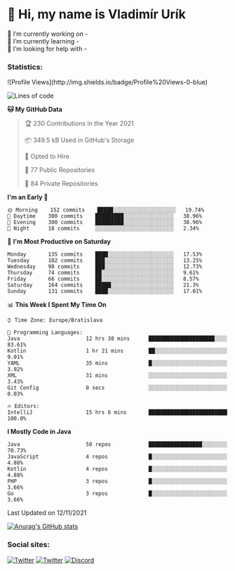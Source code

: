<h1> 👋 Hi, my name is Vladimír Urík</h1>
<p>
 🔭 I’m currently working on -<br>
 🌱 I’m currently learning -<br>
 🤔 I’m looking for help with -<br>
</p>
<h3>Statistics:</h3>
<!--START_SECTION:waka-->
![Profile Views](http://img.shields.io/badge/Profile%20Views-0-blue)

![Lines of code](https://img.shields.io/badge/From%20Hello%20World%20I%27ve%20Written-3.7%20million%20lines%20of%20code-blue)

**🐱 My GitHub Data** 

> 🏆 230 Contributions in the Year 2021
 > 
> 📦 349.5 kB Used in GitHub's Storage 
 > 
> 💼 Opted to Hire
 > 
> 📜 77 Public Repositories 
 > 
> 🔑 84 Private Repositories  
 > 
**I'm an Early 🐤** 

```text
🌞 Morning    152 commits    █████░░░░░░░░░░░░░░░░░░░░   19.74% 
🌆 Daytime    300 commits    █████████░░░░░░░░░░░░░░░░   38.96% 
🌃 Evening    300 commits    █████████░░░░░░░░░░░░░░░░   38.96% 
🌙 Night      18 commits     ░░░░░░░░░░░░░░░░░░░░░░░░░   2.34%

```
📅 **I'm Most Productive on Saturday** 

```text
Monday       135 commits    ████░░░░░░░░░░░░░░░░░░░░░   17.53% 
Tuesday      102 commits    ███░░░░░░░░░░░░░░░░░░░░░░   13.25% 
Wednesday    98 commits     ███░░░░░░░░░░░░░░░░░░░░░░   12.73% 
Thursday     74 commits     ██░░░░░░░░░░░░░░░░░░░░░░░   9.61% 
Friday       66 commits     ██░░░░░░░░░░░░░░░░░░░░░░░   8.57% 
Saturday     164 commits    █████░░░░░░░░░░░░░░░░░░░░   21.3% 
Sunday       131 commits    ████░░░░░░░░░░░░░░░░░░░░░   17.01%

```


📊 **This Week I Spent My Time On** 

```text
⌚︎ Time Zone: Europe/Bratislava

💬 Programming Languages: 
Java                     12 hrs 38 mins      █████████████████████░░░░   83.61% 
Kotlin                   1 hr 21 mins        ██░░░░░░░░░░░░░░░░░░░░░░░   9.01% 
YAML                     35 mins             █░░░░░░░░░░░░░░░░░░░░░░░░   3.92% 
XML                      31 mins             ░░░░░░░░░░░░░░░░░░░░░░░░░   3.43% 
Git Config               0 secs              ░░░░░░░░░░░░░░░░░░░░░░░░░   0.03%

🔥 Editors: 
IntelliJ                 15 hrs 6 mins       █████████████████████████   100.0%

```

**I Mostly Code in Java** 

```text
Java                     58 repos            █████████████████░░░░░░░░   70.73% 
JavaScript               4 repos             █░░░░░░░░░░░░░░░░░░░░░░░░   4.88% 
Kotlin                   4 repos             █░░░░░░░░░░░░░░░░░░░░░░░░   4.88% 
PHP                      3 repos             █░░░░░░░░░░░░░░░░░░░░░░░░   3.66% 
Go                       3 repos             █░░░░░░░░░░░░░░░░░░░░░░░░   3.66%

```



 Last Updated on 12/11/2021
<!--END_SECTION:waka-->

[![Anurag's GitHub stats](https://github-readme-stats.vercel.app/api?username=vladimir-urik)](https://github.com/anuraghazra/github-readme-stats)

<h3>Social sites:</h3>
<p><a href="https://twitter.com/GGGEDR" target="_blank"><img alt="Twitter" src="https://img.shields.io/badge/twitter-%231DA1F2.svg?&style=for-the-badge&logo=twitter&logoColor=white" /></a> <a href="https://www.reddit.com/user/GGGEDR" target="_blank"><img alt="Twitter" src="https://img.shields.io/badge/reddit-%23FE6262.svg?&style=for-the-badge&logo=reddit&logoColor=white" /></a> <a href="https://discord.com/users/535708984959827978" target="_blank"><img alt="Discord" src="https://img.shields.io/badge/discord-%235865f2.svg?&style=for-the-badge&logo=discord&logoColor=white" />
</p>
